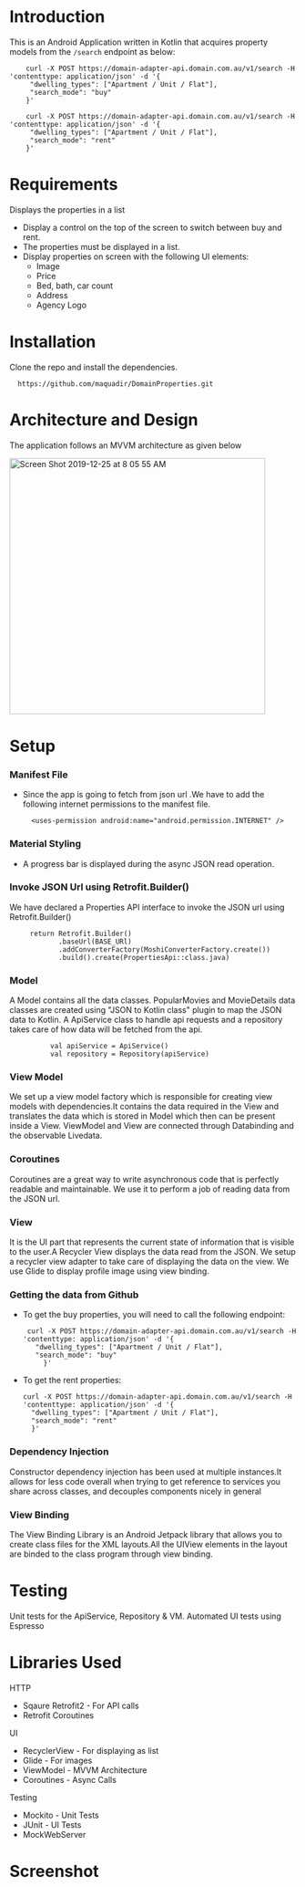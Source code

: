 # Introduction

This is an Android Application written in Kotlin that acquires property models from the `/search` endpoint as below:

        curl -X POST https://domain-adapter-api.domain.com.au/v1/search -H 'contenttype: application/json' -d '{
         "dwelling_types": ["Apartment / Unit / Flat"],
         "search_mode": "buy"
        }'

        curl -X POST https://domain-adapter-api.domain.com.au/v1/search -H 'contenttype: application/json' -d '{
         "dwelling_types": ["Apartment / Unit / Flat"],
         "search_mode": "rent"
        }'

# Requirements
Displays the properties in a list
 - Display a control on the top of the screen to switch between buy and rent.
 - The properties must be displayed in a list.
 - Display properties on screen with the following UI elements:
      - Image
      - Price
      - Bed, bath, car count
      - Address
      - Agency Logo


# Installation
Clone the repo and install the dependencies.

      https://github.com/maquadir/DomainProperties.git

# Architecture and Design
The application follows an MVVM architecture as given below

<img width="449" alt="Screen Shot 2019-12-25 at 8 05 55 AM" src="https://user-images.githubusercontent.com/19331629/71425127-6ca3cc00-26ed-11ea-98b5-a344b54b7050.png">

# Setup
### Manifest File
- Since the app is going to fetch from json url .We have to add the following internet permissions to the manifest file.

        <uses-permission android:name="android.permission.INTERNET" />

### Material Styling
- A progress bar is displayed during the async JSON read operation.

### Invoke JSON Url using Retrofit.Builder()
We have declared a Properties API interface to invoke the JSON url using Retrofit.Builder()

         return Retrofit.Builder()
                .baseUrl(BASE_URl)
                .addConverterFactory(MoshiConverterFactory.create())
                .build().create(PropertiesApi::class.java)

### Model
A Model contains all the data classes.
PopularMovies and MovieDetails data classes are created using "JSON to Kotlin class" plugin to map the JSON data to Kotlin. A ApiService class to handle api requests and a repository takes care of how data will be fetched from the api.

              val apiService = ApiService()
              val repository = Repository(apiService)

### View Model
We set up a view model factory which is responsible for creating view models with dependencies.It contains the data required in the View and translates the data which is stored in Model which then can be present inside a View. ViewModel and View are connected through Databinding and the observable Livedata.

### Coroutines
Coroutines are a great way to write asynchronous code that is perfectly readable and maintainable. We use it to perform a job of reading data from the JSON url.

### View
It is the UI part that represents the current state of information that is visible to the user.A Recycler View displays the data read from the JSON. We setup a recycler view adapter to take care of displaying the data on the view.
We use Glide to display profile image using view binding.

### Getting the data from Github
- To get the buy properties, you will need to call the following endpoint:

       curl -X POST https://domain-adapter-api.domain.com.au/v1/search -H 'contenttype: application/json' -d '{
         "dwelling_types": ["Apartment / Unit / Flat"],
         "search_mode": "buy"
           }'

- To get the rent properties:
      
      curl -X POST https://domain-adapter-api.domain.com.au/v1/search -H 'contenttype: application/json' -d '{
        "dwelling_types": ["Apartment / Unit / Flat"],
        "search_mode": "rent"
        }'
      

### Dependency Injection
Constructor dependency injection has been used at multiple instances.It allows for less code overall when trying to get reference to services you share across classes, and decouples components nicely in general

### View Binding
The View Binding Library is an Android Jetpack library that allows you to create class files for the XML layouts.All the UIView elements in the layout are binded to the class program through view binding.

# Testing
Unit tests for the ApiService, Repository & VM.
Automated UI tests using Espresso

# Libraries Used
HTTP
- Sqaure Retrofit2 - For API calls
- Retrofit Coroutines

UI
- RecyclerView - For displaying as list
- Glide - For images
- ViewModel - MVVM Architecture
- Coroutines - Async Calls

Testing
- Mockito - Unit Tests
- JUnit - UI Tests
- MockWebServer

# Screenshot




